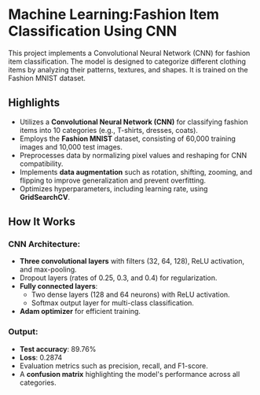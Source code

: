 # Machine Learning:Fashion Item Classification Using CNN  
This project implements a Convolutional Neural Network (CNN) for fashion item classification. The model is designed to categorize different clothing items by analyzing their patterns, textures, and shapes. It is trained on the Fashion MNIST dataset.
## Highlights  
- Utilizes a **Convolutional Neural Network (CNN)** for classifying fashion items into 10 categories (e.g., T-shirts, dresses, coats).  
- Employs the **Fashion MNIST** dataset, consisting of 60,000 training images and 10,000 test images.
- Preprocesses data by normalizing pixel values and reshaping for CNN compatibility.  
- Implements **data augmentation** such as rotation, shifting, zooming, and flipping to improve generalization and prevent overfitting.  
- Optimizes hyperparameters, including learning rate, using **GridSearchCV**.  

## How It Works  
### CNN Architecture:  
- **Three convolutional layers** with filters (32, 64, 128), ReLU activation, and max-pooling.  
- Dropout layers (rates of 0.25, 0.3, and 0.4) for regularization.  
- **Fully connected layers**:  
  - Two dense layers (128 and 64 neurons) with ReLU activation.  
  - Softmax output layer for multi-class classification.  
- **Adam optimizer** for efficient training.  

### Output:  
- **Test accuracy**: 89.76%  
- **Loss**: 0.2874  
- Evaluation metrics such as precision, recall, and F1-score.  
- A **confusion matrix** highlighting the model's performance across all categories.  
